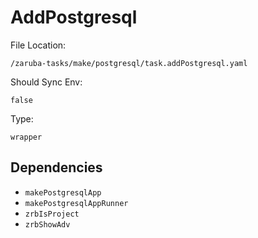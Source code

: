 
# AddPostgresql

File Location:

    /zaruba-tasks/make/postgresql/task.addPostgresql.yaml

Should Sync Env:

    false

Type:

    wrapper


## Dependencies

* `makePostgresqlApp`
* `makePostgresqlAppRunner`
* `zrbIsProject`
* `zrbShowAdv`